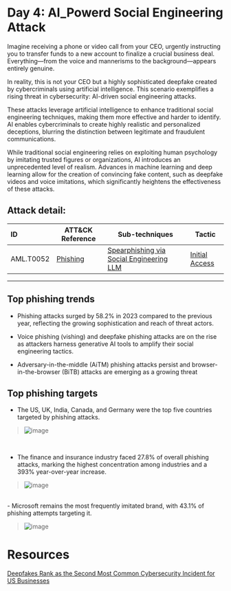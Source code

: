 # Day 4: AI_Powerd Social Engineering Attack
Imagine receiving a phone or video call from your CEO, urgently instructing you to transfer funds to a new account to finalize a crucial business deal. Everything—from the voice and mannerisms to the background—appears entirely genuine.

In reality, this is not your CEO but a highly sophisticated deepfake created by cybercriminals using artificial intelligence. This scenario exemplifies a rising threat in cybersecurity: AI-driven social engineering attacks.

These attacks leverage artificial intelligence to enhance traditional social engineering techniques, making them more effective and harder to identify. AI enables cybercriminals to create highly realistic and personalized deceptions, blurring the distinction between legitimate and fraudulent communications.

While traditional social engineering relies on exploiting human psychology by imitating trusted figures or organizations, AI introduces an unprecedented level of realism. Advances in machine learning and deep learning allow for the creation of convincing fake content, such as deepfake videos and voice imitations, which significantly heightens the effectiveness of these attacks.

## Attack detail:

| ID | ATT&CK Reference| Sub-techniques | Tactic | 
| :------------- | ------------- | ------------- | ------------- |
| AML.T0052  |[Phishing](https://attack.mitre.org/versions/v15/techniques/T1566/)  | [Spearphishing via Social Engineering LLM](https://atlas.mitre.org/techniques/AML.T0052.000)| [Initial Access](https://attack.mitre.org/versions/v15/tactics/TA0001/) |

--- 

## Top phishing trends
- Phishing attacks surged by 58.2% in 2023 compared to the previous year, reflecting the growing sophistication and reach of threat actors.

- Voice phishing (vishing) and deepfake phishing attacks are on the rise as attackers harness generative AI tools to amplify their social engineering tactics.

- Adversary-in-the-middle (AiTM) phishing attacks persist and browser-in-the-browser (BiTB) attacks are emerging as a growing threat

## Top phishing targets

- The US, UK, India, Canada, and Germany were the top five countries targeted by phishing attacks.

> ![image](https://github.com/user-attachments/assets/493d21e5-745f-4ea5-b617-e614e084816d)

<br>

- The finance and insurance industry faced 27.8% of overall phishing attacks, marking the highest concentration among industries and a 393% year-over-year increase.

> ![image](https://github.com/user-attachments/assets/ab3358bc-2dce-4fcf-8c8d-63119c0897ec)

<br>
- Microsoft remains the most frequently imitated brand, with 43.1% of phishing attempts targeting it.

> ![image](https://github.com/user-attachments/assets/8d14f8c5-6f86-4dab-827a-233a14408c00)










# Resources

[Deepfakes Rank as the Second Most Common Cybersecurity Incident for US Businesses](https://www.darkreading.com/cyberattacks-data-breaches/deepfakes-rank-as-the-second-most-common-cybersecurity-incident-for-us-businesses)
<br>
